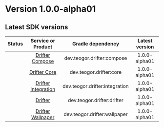 [//]: # (This file was automatically generated - do not edit)

# Version 1.0.0-alpha01

## Latest SDK versions

| Status |          Service or Product           |      Gradle dependency      | Latest version |
|:------:|:-------------------------------------:|:---------------------------:|:--------------:|
|  | [Drifter Compose](../../../reference/drifter-compose) | dev.teogor.drifter:compose | 1.0.0-alpha01 |
|  | [Drifter Core](../../../reference/drifter-core) | dev.teogor.drifter:core | 1.0.0-alpha01 |
|  | [Drifter Integration](../../../reference/drifter-integration) | dev.teogor.drifter:integration | 1.0.0-alpha01 |
|  | [Drifter](../../../reference/drifter-plugin) | dev.teogor.drifter:drifter | 1.0.0-alpha01 |
|  | [Drifter Wallpaper](../../../reference/drifter-wallpaper) | dev.teogor.drifter:wallpaper | 1.0.0-alpha01 |
